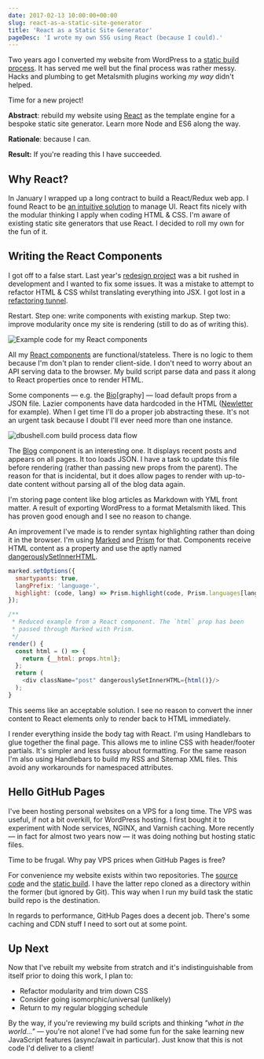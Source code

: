 ```yaml
---
date: 2017-02-13 10:00:00+00:00
slug: react-as-a-static-site-generator
title: 'React as a Static Site Generator'
pageDesc: 'I wrote my own SSG using React (because I could).'
---
```


Two years ago I converted my website from WordPress to a [static build process](/2015/05/11/wordpress-to-metalsmith/). It has served me well but the final process was rather messy. Hacks and plumbing to get Metalsmith plugins working _my way_ didn't helped.

Time for a new project!

**Abstract**: rebuild my website using [React](https://facebook.github.io/react/) as the template engine for a bespoke static site generator. Learn more Node and ES6 along the way.

**Rationale**: because I can. 

**Result:** If you're reading this I have succeeded.

## Why React?

In January I wrapped up a long contract to build a React/Redux web app. I found React to be [an intuitive solution](/2016/12/02/my-thoughts-on-react/) to manage UI. React fits nicely with the modular thinking I apply when coding HTML & CSS. I'm aware of existing static site generators that use React. I decided to roll my own for the fun of it.

## Writing the React Components

I got off to a false start. Last year's [redesign project](/2016/02/29/a-bit-of-a-new-look/) was a bit rushed in development and I wanted to fix some issues. It was a mistake to attempt to refactor HTML & CSS whilst translating everything into JSX. I got lost in a [refactoring tunnel](https://speakerdeck.com/csswizardry/refactoring-css-without-losing-your-mind).

Restart. Step one: write components with existing markup. Step two: improve modularity once my site is rendering (still to do as of writing this).

![Example code for my React components](/images/blog/dbushell-react-components.png)

All my [React components](https://github.com/dbushell/dbushell.com/tree/master/src/components) are functional/stateless. There is no logic to them because I'm don't plan to render client-side. I don't need to worry about an API serving data to the browser. My build script parse data and pass it along to React properties once to render HTML.

Some components — e.g. the [Bio](https://github.com/dbushell/dbushell.com/tree/master/src/components/bio)[graphy] — load default props from a JSON file. Lazier components have data hardcoded in the HTML ([Newletter](https://github.com/dbushell/dbushell.com/blob/master/src/components/newsletter/index.jsx) for example). When I get time I'll do a proper job abstracting these. It's not an urgent task because I doubt I'll ever need more than one instance.

![dbushell.com build process data flow](/images/blog/dbushell-react-dataflow.svg)

The [Blog](https://github.com/dbushell/dbushell.com/tree/master/src/components/blog) component is an interesting one. It displays recent posts and appears on all pages. It too loads JSON. I have a task to update this file before rendering (rather than passing new props from the parent). The reason for that is incidental, but it does allow pages to render with up-to-date content without parsing all of the blog data again.

I'm storing page content like blog articles as Markdown with YML front matter. A result of exporting WordPress to a format Metalsmith liked. This has proven good enough and I see no reason to change.

An improvement I've made is to render syntax highlighting rather than doing it in the browser. I'm using [Marked](https://github.com/chjj/marked) and [Prism](http://prismjs.com/) for that. Components receive HTML content as a property and use the aptly named [dangerouslySetInnerHTML](https://facebook.github.io/react/docs/dom-elements.html#dangerouslysetinnerhtml).

```javascript
marked.setOptions({
  smartypants: true,
  langPrefix: 'language-',
  highlight: (code, lang) => Prism.highlight(code, Prism.languages[lang])
});

/**
 * Reduced example from a React component. The `html` prop has been
 * passed through Marked with Prism.
 */
render() {
  const html = () => {
    return {__html: props.html};
  };
  return (
    <div className="post" dangerouslySetInnerHTML={html()}/>
  );
}
```

This seems like an acceptable solution. I see no reason to convert the inner content to React elements only to render back to HTML immediately.

I render everything inside the body tag with React. I'm using Handlebars to glue together the final page. This allows me to inline CSS with header/footer partials. It's simpler and less fussy about formatting. For the same reason I'm also using Handlebars to build my RSS and Sitemap XML files. This avoid any workarounds for namespaced attributes.

## Hello GitHub Pages

I've been hosting personal websites on a VPS for a long time. The VPS was useful, if not a bit overkill, for WordPress hosting. I first bought it to experiment with Node services, NGINX, and Varnish caching. More recently — in fact for almost two years now — it was doing nothing but hosting static files.

Time to be frugal. Why pay VPS prices when GitHub Pages is free?

For convenience my website exists within two repositories. The [source code](https://github.com/dbushell/dbushell.com) and the [static build](https://github.com/dbushell/dbushell.github.io). I have the latter repo cloned as a directory within the former (but ignored by Git). This way when I run my build task the static build repo is the destination.

In regards to performance, GitHub Pages does a decent job. There's some caching and CDN stuff I need to sort out at some point.

## Up Next

Now that I've rebuilt my website from stratch and it's indistinguishable from itself prior to doing this work, I plan to:

* Refactor modularity and trim down CSS
* Consider going isomorphic/universal (unlikely)
* Return to my regular blogging schedule

By the way, if you're reviewing my build scripts and thinking _"what in the world..."_ — you're not alone! I've had some fun for the sake learning new JavaScript features (async/await in particular). Just know that this is not code I'd deliver to a client!
